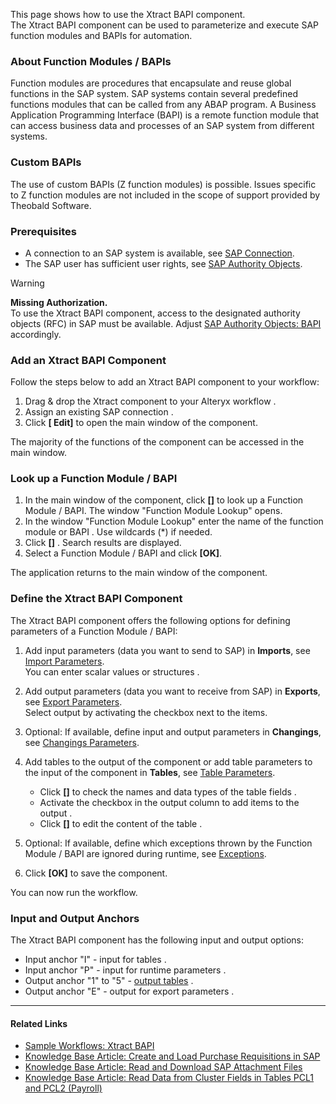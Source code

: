 This page shows how to use the Xtract BAPI component.\
The Xtract BAPI component can be used to parameterize and execute SAP function modules and BAPIs for automation.

### About Function Modules / BAPIs

Function modules are procedures that encapsulate and reuse global functions in the SAP system. SAP systems contain several predefined functions modules that can be called from any ABAP program. A Business Application Programming Interface (BAPI) is a remote function module that can access business data and processes of an SAP system from different systems.

### Custom BAPIs

The use of custom BAPIs (Z function modules) is possible. Issues specific to Z function modules are not included in the scope of support provided by Theobald Software.

### Prerequisites

- A connection to an SAP system is available, see [SAP Connection](../sap-connection/).
- The SAP user has sufficient user rights, see [SAP Authority Objects](../setup-in-sap/sap-authority-objects/#bapi).

Warning

**Missing Authorization.**\
To use the Xtract BAPI component, access to the designated authority objects (RFC) in SAP must be available. Adjust [SAP Authority Objects: BAPI](../setup-in-sap/sap-authority-objects/#bapi) accordingly.

### Add an Xtract BAPI Component

Follow the steps below to add an Xtract BAPI component to your workflow:

1. Drag & drop the Xtract component to your Alteryx workflow .
1. Assign an existing SAP connection .
1. Click **[ Edit]** to open the main window of the component.

The majority of the functions of the component can be accessed in the main window.

### Look up a Function Module / BAPI

1. In the main window of the component, click **[]** to look up a Function Module / BAPI. The window "Function Module Lookup" opens.
1. In the window "Function Module Lookup" enter the name of the function module or BAPI . Use wildcards (\*) if needed.
1. Click **[]** . Search results are displayed.
1. Select a Function Module / BAPI and click **[OK]**.

The application returns to the main window of the component.

### Define the Xtract BAPI Component

The Xtract BAPI component offers the following options for defining parameters of a Function Module / BAPI:

1. Add input parameters (data you want to send to SAP) in **Imports**, see [Import Parameters](input-and-output/#import-parameters).\
   You can enter scalar values or structures .

1. Add output parameters (data you want to receive from SAP) in **Exports**, see [Export Parameters](input-and-output/#export-parameters).\
   Select output by activating the checkbox next to the items.

1. Optional: If available, define input and output parameters in **Changings**, see [Changings Parameters](input-and-output/#changing-parameters).

1. Add tables to the output of the component or add table parameters to the input of the component in **Tables**, see [Table Parameters](input-and-output/#table-parameters).

   - Click **[]** to check the names and data types of the table fields .
   - Activate the checkbox in the output column to add items to the output .
   - Click **[]** to edit the content of the table .

1. Optional: If available, define which exceptions thrown by the Function Module / BAPI are ignored during runtime, see [Exceptions](input-and-output/#exceptions).

1. Click **[OK]** to save the component.

You can now run the workflow.

### Input and Output Anchors

The Xtract BAPI component has the following input and output options:

- Input anchor "I" - input for tables .
- Input anchor "P" - input for runtime parameters .
- Output anchor "1" to "5" - [output tables](input-and-output/#add-tables-to-output) .
- Output anchor "E" - output for export parameters .

______________________________________________________________________

#### Related Links

- [Sample Workflows: Xtract BAPI](../../sample-workflows/#xtract-bapi)
- [Knowledge Base Article: Create and Load Purchase Requisitions in SAP](../../knowledge-base/create-and-load-purchase-requisitions-in-sap/)
- [Knowledge Base Article: Read and Download SAP Attachment Files](../../knowledge-base/read-sap-attachment-files/)
- [Knowledge Base Article: Read Data from Cluster Fields in Tables PCL1 and PCL2 (Payroll)](../../knowledge-base/read-data-from-cluster-fields-in-the-tables-pcl1-and-pcl2-payroll/)
